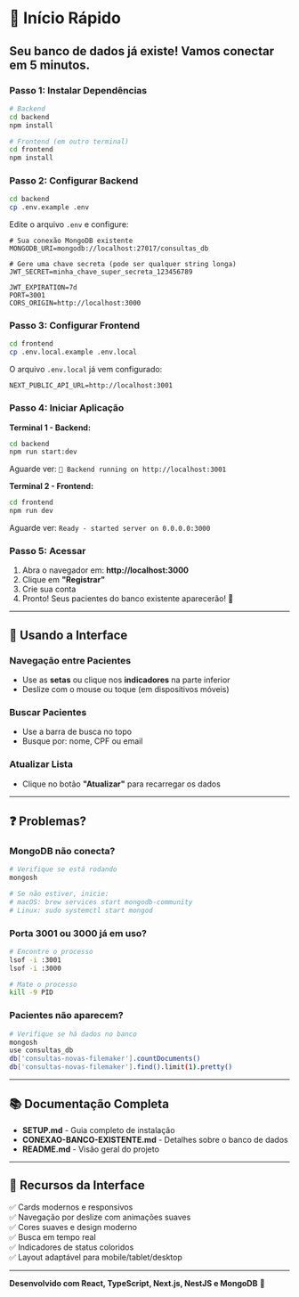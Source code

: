 # 🚀 Início Rápido

## Seu banco de dados já existe! Vamos conectar em 5 minutos.

### Passo 1: Instalar Dependências

```bash
# Backend
cd backend
npm install

# Frontend (em outro terminal)
cd frontend
npm install
```

### Passo 2: Configurar Backend

```bash
cd backend
cp .env.example .env
```

Edite o arquivo `.env` e configure:

```env
# Sua conexão MongoDB existente
MONGODB_URI=mongodb://localhost:27017/consultas_db

# Gere uma chave secreta (pode ser qualquer string longa)
JWT_SECRET=minha_chave_super_secreta_123456789

JWT_EXPIRATION=7d
PORT=3001
CORS_ORIGIN=http://localhost:3000
```

### Passo 3: Configurar Frontend

```bash
cd frontend
cp .env.local.example .env.local
```

O arquivo `.env.local` já vem configurado:
```env
NEXT_PUBLIC_API_URL=http://localhost:3001
```

### Passo 4: Iniciar Aplicação

**Terminal 1 - Backend:**
```bash
cd backend
npm run start:dev
```

Aguarde ver: `🚀 Backend running on http://localhost:3001`

**Terminal 2 - Frontend:**
```bash
cd frontend
npm run dev
```

Aguarde ver: `Ready - started server on 0.0.0.0:3000`

### Passo 5: Acessar

1. Abra o navegador em: **http://localhost:3000**
2. Clique em **"Registrar"**
3. Crie sua conta
4. Pronto! Seus pacientes do banco existente aparecerão! 🎉

---

## 📱 Usando a Interface

### Navegação entre Pacientes
- Use as **setas** ou clique nos **indicadores** na parte inferior
- Deslize com o mouse ou toque (em dispositivos móveis)

### Buscar Pacientes
- Use a barra de busca no topo
- Busque por: nome, CPF ou email

### Atualizar Lista
- Clique no botão **"Atualizar"** para recarregar os dados

---

## ❓ Problemas?

### MongoDB não conecta?
```bash
# Verifique se está rodando
mongosh

# Se não estiver, inicie:
# macOS: brew services start mongodb-community
# Linux: sudo systemctl start mongod
```

### Porta 3001 ou 3000 já em uso?
```bash
# Encontre o processo
lsof -i :3001
lsof -i :3000

# Mate o processo
kill -9 PID
```

### Pacientes não aparecem?
```bash
# Verifique se há dados no banco
mongosh
use consultas_db
db['consultas-novas-filemaker'].countDocuments()
db['consultas-novas-filemaker'].find().limit(1).pretty()
```

---

## 📚 Documentação Completa

- **SETUP.md** - Guia completo de instalação
- **CONEXAO-BANCO-EXISTENTE.md** - Detalhes sobre o banco de dados
- **README.md** - Visão geral do projeto

---

## 🎨 Recursos da Interface

✅ Cards modernos e responsivos  
✅ Navegação por deslize com animações suaves  
✅ Cores suaves e design moderno  
✅ Busca em tempo real  
✅ Indicadores de status coloridos  
✅ Layout adaptável para mobile/tablet/desktop  

---

**Desenvolvido com React, TypeScript, Next.js, NestJS e MongoDB** 💙
